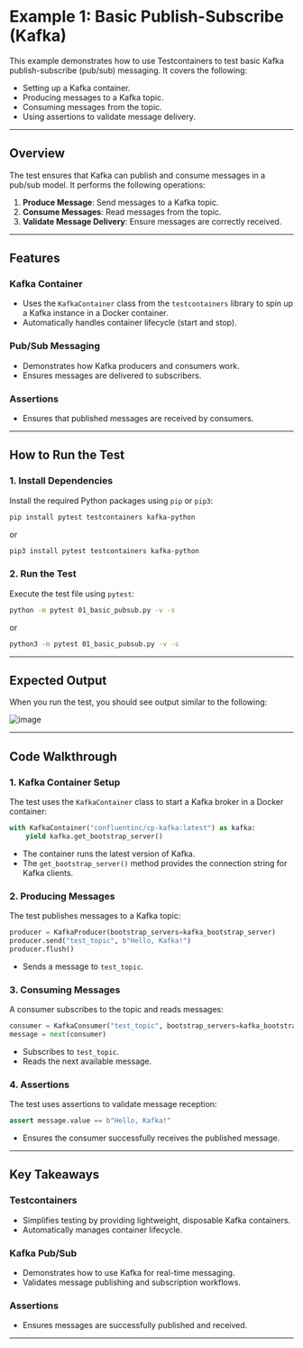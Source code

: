 # Example 1: Basic Publish-Subscribe (Kafka)

This example demonstrates how to use Testcontainers to test basic Kafka publish-subscribe (pub/sub) messaging. It covers the following:

- Setting up a Kafka container.
- Producing messages to a Kafka topic.
- Consuming messages from the topic.
- Using assertions to validate message delivery.

---

## Overview

The test ensures that Kafka can publish and consume messages in a pub/sub model. It performs the following operations:

1. **Produce Message**: Send messages to a Kafka topic.
2. **Consume Messages**: Read messages from the topic.
3. **Validate Message Delivery**: Ensure messages are correctly received.

---

## Features

### Kafka Container

- Uses the `KafkaContainer` class from the `testcontainers` library to spin up a Kafka instance in a Docker container.
- Automatically handles container lifecycle (start and stop).

### Pub/Sub Messaging

- Demonstrates how Kafka producers and consumers work.
- Ensures messages are delivered to subscribers.

### Assertions

- Ensures that published messages are received by consumers.

---

## How to Run the Test

### 1. Install Dependencies

Install the required Python packages using `pip` or `pip3`:

```bash
pip install pytest testcontainers kafka-python
```

or

```bash
pip3 install pytest testcontainers kafka-python
```

### 2. Run the Test

Execute the test file using `pytest`:

```bash
python -m pytest 01_basic_pubsub.py -v -s
```

or

```bash
python3 -m pytest 01_basic_pubsub.py -v -s
```

---

## Expected Output

When you run the test, you should see output similar to the following:

![image](https://github.com/user-attachments/assets/5b8882f4-8185-4ab1-8fb1-460be8c2d057)


---

## Code Walkthrough

### 1. Kafka Container Setup

The test uses the `KafkaContainer` class to start a Kafka broker in a Docker container:

```python
with KafkaContainer("confluentinc/cp-kafka:latest") as kafka:
    yield kafka.get_bootstrap_server()
```

- The container runs the latest version of Kafka.
- The `get_bootstrap_server()` method provides the connection string for Kafka clients.

### 2. Producing Messages

The test publishes messages to a Kafka topic:

```python
producer = KafkaProducer(bootstrap_servers=kafka_bootstrap_server)
producer.send("test_topic", b"Hello, Kafka!")
producer.flush()
```

- Sends a message to `test_topic`.

### 3. Consuming Messages

A consumer subscribes to the topic and reads messages:

```python
consumer = KafkaConsumer("test_topic", bootstrap_servers=kafka_bootstrap_server, auto_offset_reset="earliest")
message = next(consumer)
```

- Subscribes to `test_topic`.
- Reads the next available message.

### 4. Assertions

The test uses assertions to validate message reception:

```python
assert message.value == b"Hello, Kafka!"
```

- Ensures the consumer successfully receives the published message.

---

## Key Takeaways

### Testcontainers

- Simplifies testing by providing lightweight, disposable Kafka containers.
- Automatically manages container lifecycle.

### Kafka Pub/Sub

- Demonstrates how to use Kafka for real-time messaging.
- Validates message publishing and subscription workflows.

### Assertions

- Ensures messages are successfully published and received.

---


